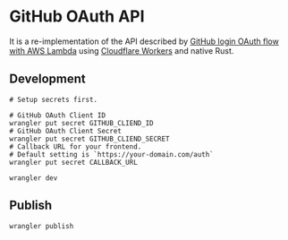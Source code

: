 # GitHub OAuth API

It is a re-implementation of the API described by [GitHub login OAuth flow with AWS Lambda](https://www.ivarprudnikov.com/github-oauth-login-aws-lambda/) using [Cloudflare Workers](https://workers.cloudflare.com) and native Rust.

## Development

```shell
# Setup secrets first.

# GitHub OAuth Client ID
wrangler put secret GITHUB_CLIEND_ID
# GitHub OAuth Client Secret
wrangler put secret GITHUB_CLIEND_SECRET
# Callback URL for your frontend.
# Default setting is `https://your-domain.com/auth`
wrangler put secret CALLBACK_URL

wrangler dev
```

## Publish

```shell
wrangler publish
```
